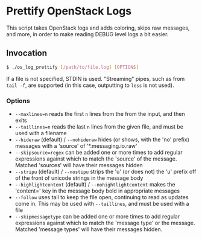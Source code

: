 Prettify OpenStack Logs
=======================

This script takes OpenStack logs and adds coloring,
skips raw messages, and more, in order to make reading
DEBUG level logs a bit easier.

Invocation
----------

```bash
$ ./os_log_prettify [/path/to/file.log] [OPTIONS]
```

If a file is not specified, STDIN is used.  "Streaming" pipes, such as from `tail -f`, are supported (in this case, outputting to `less` is not used).

### Options ###

* `--maxlines=n` reads the first `n` lines from the from the input, and then exits
* `--taillines=n` reads the last `n` lines from the given file, and must be used with a filename
* `--hideraw` (default) / `--nohideraw` hides (or shows, with the 'no' prefix) messages with a 'source' of '*.messaging.io.raw'
* `--skipsource=regex` can be added one or more times to add regular expressions against which to match the 'source' of the message.  Matched 'sources' will have their messages hidden
* `--stripu` (default) / `--nostipu` strips the 'u' (or does not) the 'u' prefix off of the front of unicode strings in the message body
* `--highlightcontent` (default) / `--nohightlightcontent` makes the 'content=' key in the message body bold in appropriate messages
* `--follow` uses tail to keep the file open, continuing to read as updates come in.  This may be used with `--taillines`, and must be used with a file
* `--skipmessagetype` can be added one or more times to add regular expressions against which to match the 'message type' or the message.  Matched 'message types' will have their messages hidden.
